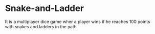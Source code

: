 # Snake-and-Ladder
It is a multiplayer dice game wher a player wins if he reaches 100 points with snakes and ladders in the path.
